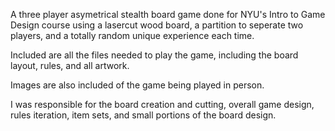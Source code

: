 A three player asymetrical stealth board game done for NYU's Intro to Game Design course using a lasercut wood board, a partition to seperate two players, and a totally random unique experience each time.

Included are all the files needed to play the game, including the board layout, rules, and all artwork.

Images are also included of the game being played in person.

I was responsible for the board creation and cutting, overall game design, rules iteration, item sets, and small portions of the board design.
